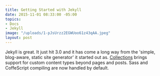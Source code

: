 ```yaml
---
title: Getting Started with Jekyll
date: 2015-11-01 08:33:00 -05:00
topics:
- Docs
- Jekyll
image: "/uploads/1-pJsUrzz2EGWUoo61z43qAA.jpeg"
layout: post
---
```


Jekyll is great. It just hit 3.0 and it has come a long way from the 'simple, blog-aware, static site generator' it started out as. [Collections](http://jekyllrb.com/docs/collections/) brings support for custom content types beyond pages and posts. Sass and CoffeScript compiling are now handled by default. 
